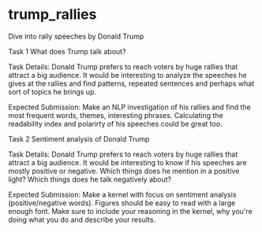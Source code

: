# trump_rallies
Dive into rally speeches by Donald Trump



Task 1 What does Trump talk about?

Task Details:
Donald Trump prefers to reach voters by huge rallies that attract a big audience. It would be interesting to analyze the speeches he gives at the rallies and find patterns, repeated sentences and perhaps what sort of topics he brings up.

Expected Submission:
Make an NLP investigation of his rallies and find the most frequent words, themes, interesting phrases. Calculating the readability index and polarirty of his speeches could be great too.



Task 2 Sentiment analysis of Donald Trump

Task Details:
Donald Trump prefers to reach voters by huge rallies that attract a big audience. It would be interesting to know if his speeches are mostly positive or negative. Which things does he mention in a positive light? Which things does he talk negatively about?

Expected Submission:
Make a kernel with focus on sentiment analysis (positive/negative words). Figures should be easy to read with a large enough font. Make sure to include your reasoning in the kernel, why you're doing what you do and describe your results.



